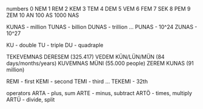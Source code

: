 numbers
0 NEM
1 REM
2 KEM
3 TEM
4 DEM
5 VEM
6 FEM
7 SEK
8 PEM
9 ZEM
10 AN
100 AS
1000 NAS

KUNAS - million
TUNAS - billion
DUNAS - trillion 
...
PUNAS - 10^24
ZUNAS - 10^27

KU - double
TU - triple
DU - quadraple 

TEKEVEMNAS DERESEM (325.417)
VEDEM KÜN/LÜN/MÜN (84 days/months/years)
KUVEMNAS MÜNI (55.000 people)
ZEREM KUNAS (91 million)

REMI - first
KEMI - second
TEMI - third
...
TEKEMI - 32th


operators
ARTA - plus, sum
ARTE - minus, subtract
ARTÖ - times, multiply
ARTÜ - divide, split

